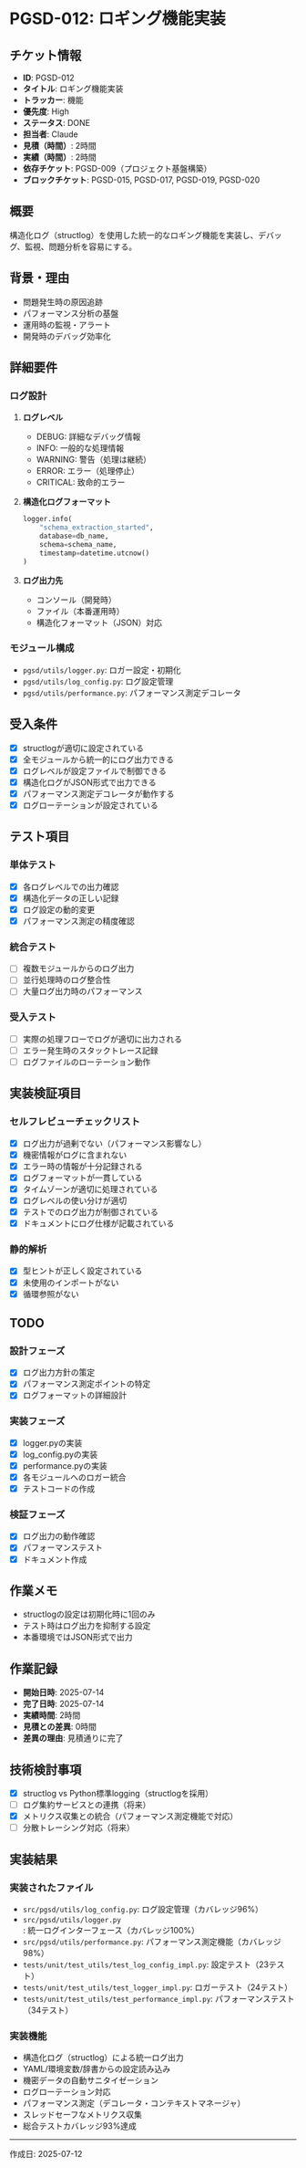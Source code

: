 # PGSD-012: ロギング機能実装

## チケット情報
- **ID**: PGSD-012
- **タイトル**: ロギング機能実装
- **トラッカー**: 機能
- **優先度**: High
- **ステータス**: DONE
- **担当者**: Claude
- **見積（時間）**: 2時間
- **実績（時間）**: 2時間
- **依存チケット**: PGSD-009（プロジェクト基盤構築）
- **ブロックチケット**: PGSD-015, PGSD-017, PGSD-019, PGSD-020

## 概要
構造化ログ（structlog）を使用した統一的なロギング機能を実装し、デバッグ、監視、問題分析を容易にする。

## 背景・理由
- 問題発生時の原因追跡
- パフォーマンス分析の基盤
- 運用時の監視・アラート
- 開発時のデバッグ効率化

## 詳細要件
### ログ設計
1. **ログレベル**
   - DEBUG: 詳細なデバッグ情報
   - INFO: 一般的な処理情報
   - WARNING: 警告（処理は継続）
   - ERROR: エラー（処理停止）
   - CRITICAL: 致命的エラー

2. **構造化ログフォーマット**
   ```python
   logger.info(
       "schema_extraction_started",
       database=db_name,
       schema=schema_name,
       timestamp=datetime.utcnow()
   )
   ```

3. **ログ出力先**
   - コンソール（開発時）
   - ファイル（本番運用時）
   - 構造化フォーマット（JSON）対応

### モジュール構成
- `pgsd/utils/logger.py`: ロガー設定・初期化
- `pgsd/utils/log_config.py`: ログ設定管理
- `pgsd/utils/performance.py`: パフォーマンス測定デコレータ

## 受入条件
- [x] structlogが適切に設定されている
- [x] 全モジュールから統一的にログ出力できる
- [x] ログレベルが設定ファイルで制御できる
- [x] 構造化ログがJSON形式で出力できる
- [x] パフォーマンス測定デコレータが動作する
- [x] ログローテーションが設定されている

## テスト項目
### 単体テスト
- [x] 各ログレベルでの出力確認
- [x] 構造化データの正しい記録
- [x] ログ設定の動的変更
- [x] パフォーマンス測定の精度確認

### 統合テスト
- [ ] 複数モジュールからのログ出力
- [ ] 並行処理時のログ整合性
- [ ] 大量ログ出力時のパフォーマンス

### 受入テスト
- [ ] 実際の処理フローでログが適切に出力される
- [ ] エラー発生時のスタックトレース記録
- [ ] ログファイルのローテーション動作

## 実装検証項目
### セルフレビューチェックリスト
- [x] ログ出力が過剰でない（パフォーマンス影響なし）
- [x] 機密情報がログに含まれない
- [x] エラー時の情報が十分記録される
- [x] ログフォーマットが一貫している
- [x] タイムゾーンが適切に処理されている
- [x] ログレベルの使い分けが適切
- [x] テストでのログ出力が制御されている
- [x] ドキュメントにログ仕様が記載されている

### 静的解析
- [x] 型ヒントが正しく設定されている
- [x] 未使用のインポートがない
- [x] 循環参照がない

## TODO
### 設計フェーズ
- [x] ログ出力方針の策定
- [x] パフォーマンス測定ポイントの特定
- [x] ログフォーマットの詳細設計

### 実装フェーズ
- [x] logger.pyの実装
- [x] log_config.pyの実装
- [x] performance.pyの実装
- [x] 各モジュールへのロガー統合
- [x] テストコードの作成

### 検証フェーズ
- [x] ログ出力の動作確認
- [x] パフォーマンステスト
- [x] ドキュメント作成

## 作業メモ
- structlogの設定は初期化時に1回のみ
- テスト時はログ出力を抑制する設定
- 本番環境ではJSON形式で出力

## 作業記録
- **開始日時**: 2025-07-14
- **完了日時**: 2025-07-14
- **実績時間**: 2時間
- **見積との差異**: 0時間
- **差異の理由**: 見積通りに完了

## 技術検討事項
- [x] structlog vs Python標準logging（structlogを採用）
- [ ] ログ集約サービスとの連携（将来）
- [x] メトリクス収集との統合（パフォーマンス測定機能で対応）
- [ ] 分散トレーシング対応（将来）

## 実装結果
### 実装されたファイル
- `src/pgsd/utils/log_config.py`: ログ設定管理（カバレッジ96%）
- `src/pgsd/utils/logger.py`: 統一ログインターフェース（カバレッジ100%）
- `src/pgsd/utils/performance.py`: パフォーマンス測定機能（カバレッジ98%）
- `tests/unit/test_utils/test_log_config_impl.py`: 設定テスト（23テスト）
- `tests/unit/test_utils/test_logger_impl.py`: ロガーテスト（24テスト）
- `tests/unit/test_utils/test_performance_impl.py`: パフォーマンステスト（34テスト）

### 実装機能
- 構造化ログ（structlog）による統一ログ出力
- YAML/環境変数/辞書からの設定読み込み
- 機密データの自動サニタイゼーション
- ログローテーション対応
- パフォーマンス測定（デコレータ・コンテキストマネージャ）
- スレッドセーフなメトリクス収集
- 総合テストカバレッジ93%達成

---

作成日: 2025-07-12